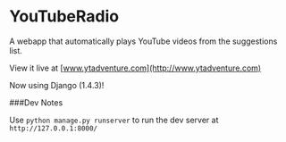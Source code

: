 YouTubeRadio
============

A webapp that automatically plays YouTube videos from the suggestions list.

View it live at [www.ytadventure.com](http://www.ytadventure.com)

Now using Django (1.4.3)!

###Dev Notes

Use `python manage.py runserver` to run the dev server at `http://127.0.0.1:8000/`
